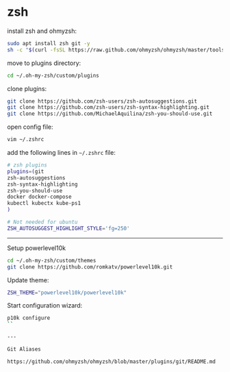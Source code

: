 # zsh

install zsh and ohmyzsh:
```bash
sudo apt install zsh git -y
sh -c "$(curl -fsSL https://raw.github.com/ohmyzsh/ohmyzsh/master/tools/install.sh)"
```

move to plugins directory:
```bash
cd ~/.oh-my-zsh/custom/plugins
```

clone plugins:
```bash
git clone https://github.com/zsh-users/zsh-autosuggestions.git
git clone https://github.com/zsh-users/zsh-syntax-highlighting.git
git clone https://github.com/MichaelAquilina/zsh-you-should-use.git
```

open config file:
```bash
vim ~/.zshrc
```

add the following lines in `~/.zshrc` file:
```bash
# zsh plugins
plugins=(git
zsh-autosuggestions
zsh-syntax-highlighting
zsh-you-should-use
docker docker-compose
kubectl kubectx kube-ps1
)

# Not needed for ubuntu
ZSH_AUTOSUGGEST_HIGHLIGHT_STYLE='fg=250'
```

---

Setup powerlevel10k
```bash
cd ~/.oh-my-zsh/custom/themes
git clone https://github.com/romkatv/powerlevel10k.git
```

Update theme:
```bash
ZSH_THEME="powerlevel10k/powerlevel10k"
```

Start configuration wizard:
```bash
p10k configure
``

---

Git Aliases

https://github.com/ohmyzsh/ohmyzsh/blob/master/plugins/git/README.md

